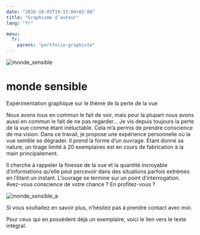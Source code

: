 ```yaml
---
date: "2016-10-03T19:15:04+02:00"
title: "Graphisme d’auteur"
lang: "fr"

menu:
  fr:
    parent: "portfolio-graphiste"
---
```


![monde_sensible](/img/monde_sensible.jpg)

# monde sensible

Expérimentation graphique sur le thème de la perte de la vue

Nous avons tous en commun le fait de voir, mais pour la plupart nous avons aussi en commun le fait de ne pas regarder… Je vis depuis toujours la perte de la vue comme étant inéluctable. Cela m’a permis de prendre conscience de ma vision. Dans ce travail, je propose une expérience personnelle où la vue semble se dégrader. Il prend la forme d’un ouvrage. Etant donné sa nature, un tirage limité à 20 exemplaires est en cours de fabrication à la main principalement.

Il cherche à rappeler la finesse de la vue et la quantité incroyable d’informations qu’elle peut percevoir dans des situations parfois extrêmes en l’ôtant un instant. L’ouvrage se termine sur un point d’interrogation. Avez-vous conscience de votre chance ? En profitez-vous ?

![monde_sensible_a](/img/monde_sensible_a.jpg)

Si vous souhaitez en savoir plus, n’hésitez pas à prendre contact avec moi.

Pour ceux qui en possèdent déjà un exemplaire, voici le lien vers le texte intégral.
